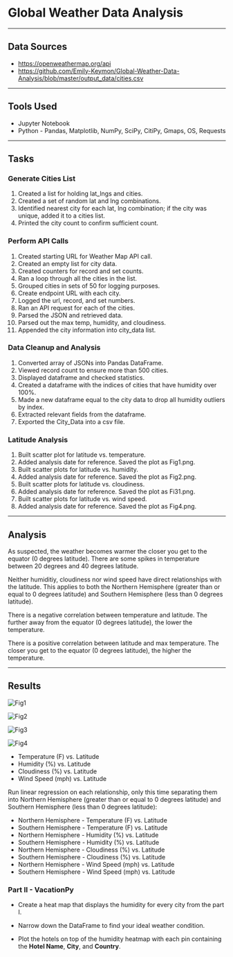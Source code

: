 # Global Weather Data Analysis


---
## Data Sources
* https://openweathermap.org/api
* https://github.com/Emily-Keymon/Global-Weather-Data-Analysis/blob/master/output_data/cities.csv

---
## Tools Used
* Jupyter Notebook
* Python - Pandas, Matplotlib, NumPy, SciPy, CitiPy, Gmaps, OS, Requests

---
## Tasks
### Generate Cities List
1.  Created a list for holding lat_lngs and cities.
2.  Created a set of random lat and lng combinations.
3.  Identified nearest city for each lat, lng combination; if the city was unique, added it to a cities list.
4.  Printed the city count to confirm sufficient count.

### Perform API Calls
1.  Created starting URL for Weather Map API call.
2.  Created an empty list for city data.
3.  Created counters for record and set counts.
4.  Ran a loop through all the cities in the list.
5.  Grouped cities in sets of 50 for logging purposes.
6.  Create endpoint URL with each city.
7.  Logged the url, record, and set numbers.
8.  Ran an API request for each of the cities.
9.  Parsed the JSON and retrieved data.
10. Parsed out the max temp, humidity, and cloudiness.
11. Appended the city information into city_data list.

### Data Cleanup and Analysis
1.  Converted array of JSONs into Pandas DataFrame.
2.  Viewed record count to ensure more than 500 cities.
3.  Displayed dataframe and checked statistics.
4.  Created a dataframe with the indices of cities that have humidity over 100%.
5.  Made a new dataframe equal to the city data to drop all humidity outliers by index.
6.  Extracted relevant fields from the dataframe.
7.  Exported the City_Data into a csv file.

### Latitude Analysis
1.  Built scatter plot for latitude vs. temperature.  
2.  Added analysis date for reference.  Saved the plot as Fig1.png.
3.  Built scatter plots for latitude vs. humidity.
4.  Added analysis date for reference.  Saved the plot as Fig2.png.
5.  Built scatter plots for latitude vs. cloudiness.
6.  Added analysis date for reference.  Saved the plot as Fi31.png.
7.  Built scatter plots for latitude vs. wind speed.
8.  Added analysis date for reference.  Saved the plot as Fig4.png.


---
## Analysis
As suspected, the weather becomes warmer the closer you get to the equator (0 degrees latitude). There are some spikes in temperature between 20 degrees and 40 degrees latitude.

Neither humiditiy, cloudiness nor wind speed have direct relationships with the latitude. This applies to both the Northern Hemisphere (greater than or equal to 0 degrees latitude) and Southern Hemisphere (less than 0 degrees latitude).

There is a negative correlation between temperature and latitude. The further away from the equator (0 degrees latitude), the lower the temperature.

There is a positive correlation between latitude and max temperature. The closer you get to the equator (0 degrees latitude), the higher the temperature.

---
## Results

![Fig1](https://user-images.githubusercontent.com/64673015/102723606-ba3a2100-42ce-11eb-8e89-72d0666ed3cc.png)

![Fig2](https://user-images.githubusercontent.com/64673015/102723613-c4f4b600-42ce-11eb-970f-dcba9b182597.png)

![Fig3](https://user-images.githubusercontent.com/64673015/102723619-cde58780-42ce-11eb-8549-316dafe6cd53.png)

![Fig4](https://user-images.githubusercontent.com/64673015/102723624-d5a52c00-42ce-11eb-931c-38d0c0743aff.png)




* Temperature (F) vs. Latitude
* Humidity (%) vs. Latitude
* Cloudiness (%) vs. Latitude
* Wind Speed (mph) vs. Latitude

Run linear regression on each relationship, only this time separating them into Northern Hemisphere (greater than or equal to 0 degrees latitude) and Southern Hemisphere (less than 0 degrees latitude):

* Northern Hemisphere - Temperature (F) vs. Latitude
* Southern Hemisphere - Temperature (F) vs. Latitude
* Northern Hemisphere - Humidity (%) vs. Latitude
* Southern Hemisphere - Humidity (%) vs. Latitude
* Northern Hemisphere - Cloudiness (%) vs. Latitude
* Southern Hemisphere - Cloudiness (%) vs. Latitude
* Northern Hemisphere - Wind Speed (mph) vs. Latitude
* Southern Hemisphere - Wind Speed (mph) vs. Latitude

### Part II - VacationPy

* Create a heat map that displays the humidity for every city from the part I.

* Narrow down the DataFrame to find your ideal weather condition. 

* Plot the hotels on top of the humidity heatmap with each pin containing the **Hotel Name**, **City**, and **Country**.

